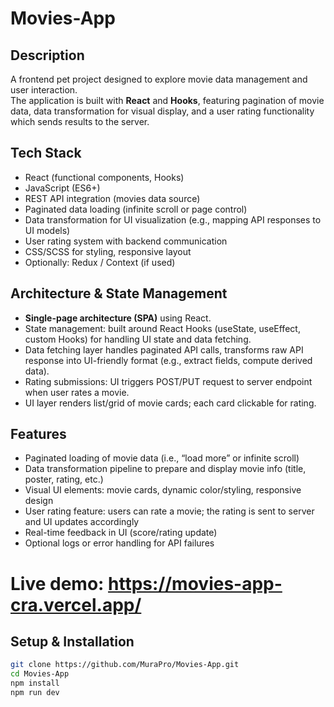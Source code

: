 # Movies-App

## Description  
A frontend pet project designed to explore movie data management and user interaction.  
The application is built with **React** and **Hooks**, featuring pagination of movie data, data transformation for visual display, and a user rating functionality which sends results to the server.

## Tech Stack  
- React (functional components, Hooks)  
- JavaScript (ES6+)  
- REST API integration (movies data source)  
- Paginated data loading (infinite scroll or page control)  
- Data transformation for UI visualization (e.g., mapping API responses to UI models)  
- User rating system with backend communication  
- CSS/SCSS for styling, responsive layout  
- Optionally: Redux / Context (if used)  

## Architecture & State Management  
- **Single-page architecture (SPA)** using React.  
- State management: built around React Hooks (useState, useEffect, custom Hooks) for handling UI state and data fetching.  
- Data fetching layer handles paginated API calls, transforms raw API response into UI-friendly format (e.g., extract fields, compute derived data).  
- Rating submissions: UI triggers POST/PUT request to server endpoint when user rates a movie.  
- UI layer renders list/grid of movie cards; each card clickable for rating.

## Features  
- Paginated loading of movie data (i.e., “load more” or infinite scroll)  
- Data transformation pipeline to prepare and display movie info (title, poster, rating, etc.)  
- Visual UI elements: movie cards, dynamic color/styling, responsive design  
- User rating feature: users can rate a movie; the rating is sent to server and UI updates accordingly  
- Real-time feedback in UI (score/rating update)  
- Optional logs or error handling for API failures  

# Live demo: https://movies-app-cra.vercel.app/

## Setup & Installation  
```bash
git clone https://github.com/MuraPro/Movies-App.git
cd Movies-App
npm install
npm run dev



